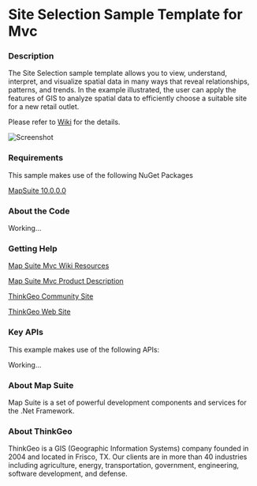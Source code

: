 # Site Selection Sample Template for Mvc

### Description

The Site Selection sample template allows you to view, understand, interpret, and visualize spatial data in many ways that reveal relationships, patterns, and trends. In the example illustrated, the user can apply the features of GIS to analyze spatial data to efficiently choose a suitable site for a new retail outlet.

Please refer to [Wiki](http://wiki.thinkgeo.com/wiki/map_suite_web_for_mvc) for the details.

![Screenshot](https://github.com/ThinkGeo/SiteSelectionSample-ForMvc/blob/master/ScreenShot.png)

### Requirements
This sample makes use of the following NuGet Packages

[MapSuite 10.0.0.0](https://www.nuget.org/packages?q=thinkgeo)

### About the Code

Working...

### Getting Help

[Map Suite Mvc Wiki Resources](http://wiki.thinkgeo.com/wiki/map_suite_web_for_mvc)

[Map Suite Mvc Product Description](https://thinkgeo.com/ui-controls#web-platforms)

[ThinkGeo Community Site](http://community.thinkgeo.com/)

[ThinkGeo Web Site](http://www.thinkgeo.com)

### Key APIs
This example makes use of the following APIs:

Working...

### About Map Suite
Map Suite is a set of powerful development components and services for the .Net Framework.

### About ThinkGeo
ThinkGeo is a GIS (Geographic Information Systems) company founded in 2004 and located in Frisco, TX. Our clients are in more than 40 industries including agriculture, energy, transportation, government, engineering, software development, and defense.
